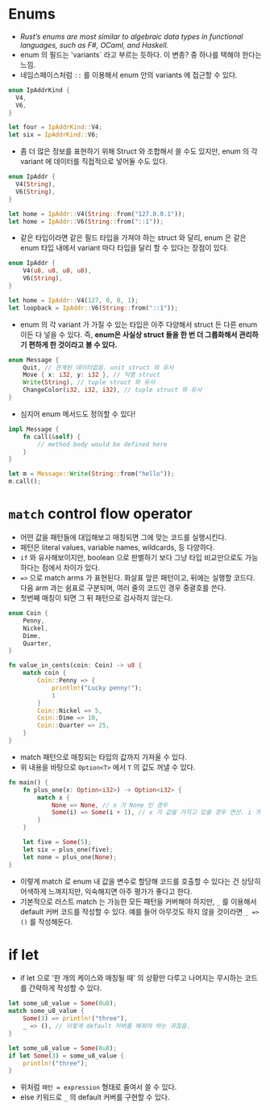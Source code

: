 # Enums

- _Rust’s enums are most similar to algebraic data types in functional languages, such as F#, OCaml, and Haskell._
- enum 의 필드는 'variants` 라고 부르는 듯하다. 이 변종? 중 하나를 택해야 한다는 느낌.
- 네임스페이스처럼 `::` 를 이용해서 enum 안의 variants 에 접근할 수 있다.

```rust
enum IpAddrKind {
  V4,
  V6,
}

let four = IpAddrKind::V4;
let six = IpAddrKind::V6;
```

- 좀 더 많은 정보를 표현하기 위해 Struct 와 조합해서 쓸 수도 있지만, enum 의 각 variant 에 데이터를 직접적으로 넣어둘 수도 있다.

```rust
enum IpAddr {
  V4(String),
  V6(String),
}

let home = IpAddr::V4(String::from("127.0.0.1"));
let home = IpAddr::V6(String::from("::1"));
```

- 같은 타입이라면 같은 필드 타입을 가져야 하는 struct 와 달리, enum 은 같은 enum 타입 내에서 variant 마다 타입을 달리 할 수 있다는 장점이 있다.

```rust
enum IpAddr {
    V4(u8, u8, u8, u8),
    V6(String),
}

let home = IpAddr::V4(127, 0, 0, 1);
let loopback = IpAddr::V6(String::from("::1"));
```

- enum 의 각 variant 가 가질 수 있는 타입은 아주 다양해서 struct 든 다른 enum 이든 다 넣을 수 있다. 즉, **enum은 사실상 struct 들을 한 번 더 그룹화해서 관리하기 편하게 한 것이라고 볼 수 있다.**

```rust
enum Message {
    Quit, // 관계된 데이터없음. unit struct 와 유사
    Move { x: i32, y: i32 }, // 익명 struct
    Write(String), // tuple struct 와 유사
    ChangeColor(i32, i32, i32), // tuple struct 와 유사
}
```

- 심지어 enum 메서드도 정의할 수 있다!

```rust
impl Message {
    fn call(&self) {
        // method body would be defined here
    }
}

let m = Message::Write(String::from("hello"));
m.call();
```

# `match` control flow operator

- 어떤 값을 패턴들에 대입해보고 매칭되면 그에 맞는 코드를 실행시킨다.
- 패턴은 literal values, variable names, wildcards, 등 다양하다.
- `if` 와 유사해보이지만, boolean 으로 판별하기 보다 그냥 타입 비교만으로도 가능하다는 점에서 차이가 있다.
- `=>` 으로 match arms 가 표현된다. 화살표 앞은 패턴이고, 뒤에는 실행할 코드다. 다음 arm 과는 쉼표로 구분되며, 여러 줄의 코드인 경우 중괄호를 쓴다.
- 첫번째 매칭이 되면 그 뒤 패턴으로 검사하지 않는다.

```rust
enum Coin {
    Penny,
    Nickel,
    Dime,
    Quarter,
}

fn value_in_cents(coin: Coin) -> u8 {
    match coin {
        Coin::Penny => {
            println!("Lucky penny!");
            1
        }
        Coin::Nickel => 5,
        Coin::Dime => 10,
        Coin::Quarter => 25,
    }
}
```

- match 패턴으로 매칭되는 타입의 값까지 가져올 수 있다.
- 위 내용을 바탕으로 `Option<T>` 에서 `T` 의 값도 꺼낼 수 있다.

```rust
fn main() {
    fn plus_one(x: Option<i32>) -> Option<i32> {
        match x {
            None => None, // x 가 None 인 경우
            Some(i) => Some(i + 1), // x 가 값을 가지고 있을 경우 연산. i 가 Some 타입이 가지고 있는 값의 변수로 바인딩됨.
        }
    }

    let five = Some(5);
    let six = plus_one(five);
    let none = plus_one(None);
}

```

- 이렇게 match 로 enum 내 값을 변수로 할당해 코드를 호출할 수 있다는 건 상당히 어색하게 느껴지지만, 익숙해지면 아주 평가가 좋다고 한다.
- 기본적으로 러스트 match 는 가능한 모든 패턴을 커버해야 하지만, `_` 를 이용해서 default 커버 코드를 작성할 수 있다. 예를 들어 아무것도 하지 않을 것이라면 `_ => ()` 를 작성해둔다.

# if let

- if let 으로 '한 개의 케이스와 매칭될 때' 의 상황만 다루고 나머지는 무시하는 코드를 간략하게 작성할 수 있다.

```rust
let some_u8_value = Some(0u8);
match some_u8_value {
    Some(3) => println!("three"),
    _ => (), // 이렇게 default 커버를 해줘야 하는 귀찮음.
}
```

```rust
let some_u8_value = Some(0u8);
if let Some(3) = some_u8_value {
    println!("three");
}
```

- 위처럼 `패턴 = expression` 형태로 줄여서 쓸 수 있다.
- else 키워드로 `_` 의 default 커버를 구현할 수 있다.
